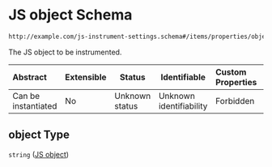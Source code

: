 # JS object Schema

```txt
http://example.com/js-instrument-settings.schema#/items/properties/object
```

The JS object to be instrumented.


| Abstract            | Extensible | Status         | Identifiable            | Custom Properties | Additional Properties | Access Restrictions | Defined In                                                                                                      |
| :------------------ | ---------- | -------------- | ----------------------- | :---------------- | --------------------- | ------------------- | --------------------------------------------------------------------------------------------------------------- |
| Can be instantiated | No         | Unknown status | Unknown identifiability | Forbidden         | Allowed               | none                | [js_instrument_settings.schema.json\*](../../schemas/js_instrument_settings.schema.json "open original schema") |

## object Type

`string` ([JS object](js_instrument_settings-settings-objects-properties-js-object.md))
